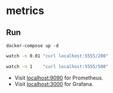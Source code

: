 # metrics

## Run

```
docker-compose up -d
```

```bash
watch -n 0.01 "curl localhost:5555/200"
```

```bash
watch -n 1    "curl localhost:5555/500"
```

 - Visit [localhost:9090](localhost:9090) for Prometheus.
 - Visit [localhost:3000](localhost:3000) for Grafana.
